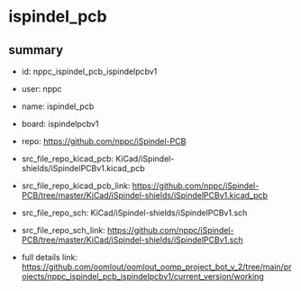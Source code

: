 # ispindel_pcb
 
## summary 
* id: nppc_ispindel_pcb_ispindelpcbv1
* user: nppc
* name: ispindel_pcb
* board: ispindelpcbv1
* repo: https://github.com/nppc/iSpindel-PCB
* src_file_repo_kicad_pcb: KiCad/iSpindel-shields/iSpindelPCBv1.kicad_pcb
* src_file_repo_kicad_pcb_link: https://github.com/nppc/iSpindel-PCB/tree/master/KiCad/iSpindel-shields/iSpindelPCBv1.kicad_pcb


* src_file_repo_sch: KiCad/iSpindel-shields/iSpindelPCBv1.sch
* src_file_repo_sch_link: https://github.com/nppc/iSpindel-PCB/tree/master/KiCad/iSpindel-shields/iSpindelPCBv1.sch
* full details link: https://github.com/oomlout/oomlout_oomp_project_bot_v_2/tree/main/projects/nppc_ispindel_pcb_ispindelpcbv1/current_version/working  







